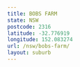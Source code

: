 ```yaml
---
title: BOBS FARM
state: NSW
postcode: 2316
latitude: -32.776919
longitude: 152.083274
url: /nsw/bobs-farm/
layout: suburb
---
```

